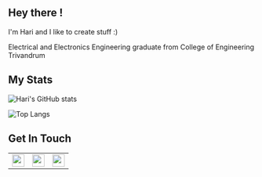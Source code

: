 ## Hey there ! 

I'm Hari and I like to create stuff :)

Electrical and Electronics Engineering graduate from College of Engineering Trivandrum

## My Stats
![Hari's GitHub stats](https://github-readme-stats.vercel.app/api?username=harishnkr&show_icons=true&theme=calm&layout=compact)



![Top Langs](https://github-readme-stats.vercel.app/api/top-langs/?username=harishnkr&layout=compact&theme=calm&hide=roff&langs_count=10)

## Get In Touch

<table align="center">
  <tr>
<td> <a href="mailto:hari2menon1234@gmail.com"><img align="center" width="25px" src="https://cdn.svarun.dev/social/gmail.svg"/></a></td>
<td> <a href="https://www.linkedin.com/in/kharishankar/"><img align="center" width="25px" src="https://cdn.svarun.dev/social/linkedin.svg"/></a></td>
<td> <a href="https://www.reddit.com/user/harishnkr/"><img align="center" width="25px" src="https://cdn.svarun.dev/social/reddit.svg"/></a></td>
  </tr>
</table>
